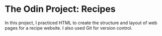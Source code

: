 # The Odin Project: Recipes

In this project, I practiced HTML to create the structure and layout of web pages for a recipe website. I also used Git for version control.
